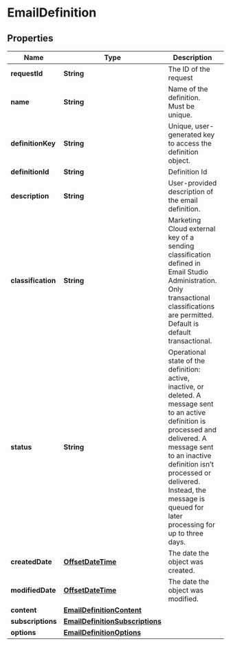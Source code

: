 
# EmailDefinition

## Properties
Name | Type | Description | Notes
------------ | ------------- | ------------- | -------------
**requestId** | **String** | The ID of the request |  [optional]
**name** | **String** | Name of the definition. Must be unique. | 
**definitionKey** | **String** | Unique, user-generated key to access the definition object. | 
**definitionId** | **String** | Definition Id |  [optional]
**description** | **String** | User-provided description of the email definition. |  [optional]
**classification** | **String** | Marketing Cloud external key of a sending classification defined in Email Studio Administration. Only transactional classifications are permitted. Default is default transactional. |  [optional]
**status** | **String** | Operational state of the definition: active, inactive, or deleted. A message sent to an active definition is processed and delivered. A message sent to an inactive definition isn’t processed or delivered. Instead, the message is queued for later processing for up to three days. |  [optional]
**createdDate** | [**OffsetDateTime**](OffsetDateTime.md) | The date the object was created. |  [optional]
**modifiedDate** | [**OffsetDateTime**](OffsetDateTime.md) | The date the object was modified. |  [optional]
**content** | [**EmailDefinitionContent**](EmailDefinitionContent.md) |  | 
**subscriptions** | [**EmailDefinitionSubscriptions**](EmailDefinitionSubscriptions.md) |  | 
**options** | [**EmailDefinitionOptions**](EmailDefinitionOptions.md) |  |  [optional]



